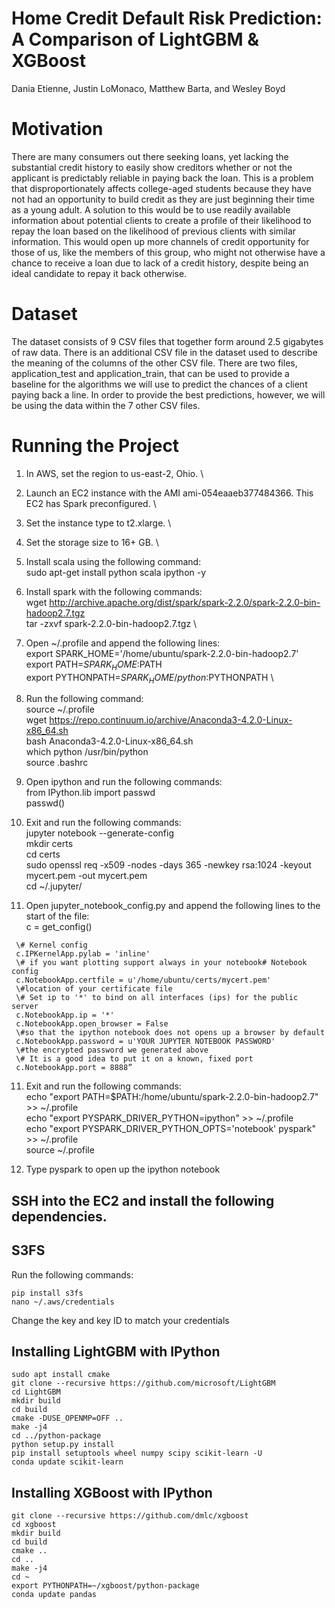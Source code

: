 # Home Credit Default Risk Prediction:  A Comparison of LightGBM & XGBoost
   Dania Etienne, Justin LoMonaco, Matthew Barta, and Wesley Boyd

# Motivation
There are many consumers out there seeking loans, yet lacking the substantial credit history to easily show creditors whether or not the applicant is predictably reliable in paying back the loan. This is a problem that disproportionately affects college-aged students because they have not had an opportunity to build credit as they are just beginning their time as a young adult.  A solution to this would be to use readily available information about potential clients to create a profile of their likelihood to repay the loan based on the likelihood of previous clients with similar information. This would open up more channels of credit opportunity for those of us, like the members of this group, who might not otherwise have a chance to receive a loan due to lack of a credit history, despite being an ideal candidate to repay it back otherwise.

# Dataset
The dataset consists of 9 CSV files that together form around 2.5 gigabytes of raw data. There is an additional CSV file in the dataset used to describe the meaning of the columns of the other CSV file. There are two files, application_test and application_train, that can be used to provide a baseline for the algorithms we will use to predict the chances of a client paying back a line. In order to provide the best predictions, however, we will be using the data within the 7 other CSV files.

# Running the Project 

  1. In AWS, set the region to us-east-2, Ohio. \
  2. Launch an EC2 instance with the AMI ami-054eaaeb377484366. This EC2 has Spark preconfigured. \
  3. Set the instance type to t2.xlarge. \
  4. Set the storage size to 16+ GB. \
  
  5. Install scala using the following command: \
   sudo apt-get install python scala ipython -y
   
  6. Install spark with the following commands: \
   wget http://archive.apache.org/dist/spark/spark-2.2.0/spark-2.2.0-bin-hadoop2.7.tgz \
   tar -zxvf spark-2.2.0-bin-hadoop2.7.tgz \
   
  7. Open ~/.profile and append the following lines: \
   export SPARK_HOME='/home/ubuntu/spark-2.2.0-bin-hadoop2.7' \
   export PATH=$SPARK_HOME:$PATH \
   export PYTHONPATH=$SPARK_HOME/python:$PYTHONPATH \
   
  8. Run the following command: \
   source ~/.profile \
   wget https://repo.continuum.io/archive/Anaconda3-4.2.0-Linux-x86_64.sh \
   bash Anaconda3-4.2.0-Linux-x86_64.sh \
   which python /usr/bin/python \
   source .bashrc
   
  8. Open ipython and run the following commands:  \
  from IPython.lib import passwd \
  passwd()
  
  9. Exit and run the following commands: \
   jupyter notebook --generate-config \
   mkdir certs \
   cd certs \
   sudo openssl req -x509 -nodes -days 365 -newkey rsa:1024 -keyout mycert.pem -out mycert.pem \
   cd ~/.jupyter/
   
  10. Open jupyter_notebook_config.py and append the following lines to the start of the file: \
     c = get_config()

     \# Kernel config
     c.IPKernelApp.pylab = 'inline'
     \# if you want plotting support always in your notebook# Notebook config
     c.NotebookApp.certfile = u'/home/ubuntu/certs/mycert.pem'
     \#location of your certificate file
     \# Set ip to '*' to bind on all interfaces (ips) for the public server
     c.NotebookApp.ip = '*'
     c.NotebookApp.open_browser = False
     \#so that the ipython notebook does not opens up a browser by default
     c.NotebookApp.password = u'YOUR JUPYTER NOTEBOOK PASSWORD'
     \#the encrypted password we generated above
     \# It is a good idea to put it on a known, fixed port
     c.NotebookApp.port = 8888”
  
  11. Exit and run the following commands: \
   echo "export PATH=$PATH:/home/ubuntu/spark-2.2.0-bin-hadoop2.7" >> ~/.profile \
   echo "export PYSPARK_DRIVER_PYTHON=ipython" >> ~/.profile \
   echo "export PYSPARK_DRIVER_PYTHON_OPTS='notebook' pyspark" >> ~/.profile \
   source ~/.profile
   
  12. Type pyspark to open up the ipython notebook

## SSH into the EC2 and install the following dependencies.

## S3FS
Run the following commands:
```
pip install s3fs
nano ~/.aws/credentials
```

Change the key and key ID to match your credentials


## Installing LightGBM with IPython

```
sudo apt install cmake
git clone --recursive https://github.com/microsoft/LightGBM
cd LightGBM
mkdir build
cd build
cmake -DUSE_OPENMP=OFF ..
make -j4
cd ../python-package
python setup.py install
pip install setuptools wheel numpy scipy scikit-learn -U
conda update scikit-learn
```

## Installing XGBoost with IPython

```
git clone --recursive https://github.com/dmlc/xgboost
cd xgboost
mkdir build
cd build
cmake ..
cd ..
make -j4
cd ~
export PYTHONPATH=~/xgboost/python-package
conda update pandas
```

